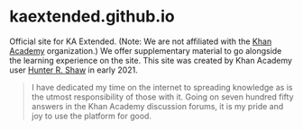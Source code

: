 # kaextended.github.io
Official site for KA Extended. (Note: We are not affiliated with the [Khan Academy](https://www.khanacademy.org/) organization.) We offer supplementary material to go alongside the learning experience on the site. This site was created by Khan Academy user [Hunter R. Shaw](https://www.khanacademy.org/profile/HunterRShaw/projects) in early 2021.
> I have dedicated my time on the internet to spreading knowledge as is the utmost responsibility of those with it. Going on seven hundred fifty answers in the Khan Academy discussion forums, it is my pride and joy to use the platform for good.
